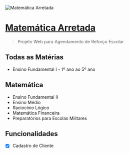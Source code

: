 
![Matemática Arretada](../public/logo.png)

# [Matemática Arretada](https://www.matematicaarretada.online)

> Projeto Web para Agendamento de Reforço Escolar

## Todas as Matérias

* Ensino Fundamental I - 1º ano ao 5º ano

## Matemática

* Ensino Fundamental II
* Ensino Médio
* Raciocínio Lógico
* Matemática Financeira
* Preparatórios para Escolas Militares

## Funcionalidades

* [x] Cadastro de Cliente